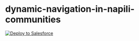 # dynamic-navigation-in-napili-communities

<a href="https://githubsfdeploy.herokuapp.com?owner=meighan&repo=dynamic-navigation-in-napili-communities">
  <img alt="Deploy to Salesforce"
       src="https://raw.githubusercontent.com/afawcett/githubsfdeploy/master/src/main/webapp/resources/img/deploy.png">
</a>
